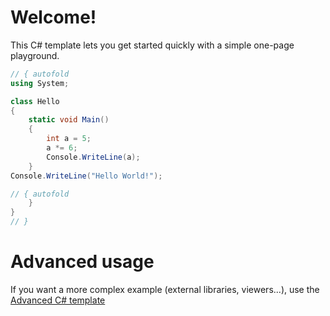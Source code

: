 # Welcome!

This C# template lets you get started quickly with a simple one-page playground.

```C# runnable
// { autofold
using System;

class Hello 
{
    static void Main()
    {
        int a = 5;
        a *= 6;
        Console.WriteLine(a);
    }
Console.WriteLine("Hello World!");

// { autofold
    }
}
// }
```

# Advanced usage

If you want a more complex example (external libraries, viewers...), use the [Advanced C# template](https://tech.io/select-repo/386)
